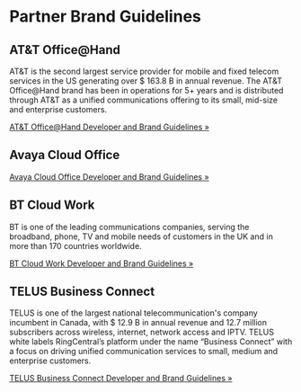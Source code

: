 # Partner Brand Guidelines

## AT&T Office@Hand

AT&T is the second largest service provider for mobile and fixed telecom services in the US generating over $ 163.8 B in annual revenue. The AT&T Office@Hand brand has been in operations for 5+ years and is distributed through AT&T as a unified communications offering to its small, mid-size and enterprise customers.

[AT&T Office@Hand Developer and Brand Guidelines &raquo;](../partners/att/)

## Avaya Cloud Office

[Avaya Cloud Office Developer and Brand Guidelines &raquo;](../partners/aco/)

## BT Cloud Work

BT is one of the leading communications companies, serving the broadband, phone, TV and mobile needs of customers in the UK and in more than 170 countries worldwide.

[BT Cloud Work Developer and Brand Guidelines &raquo;](../partners/bt/)

## TELUS Business Connect

TELUS is one of the largest national telecommunication's company incumbent in Canada, with $ 12.9 B in annual revenue and 12.7 million subscribers across wireless, internet, network access and IPTV. TELUS white labels RingCentral’s platform under the name “Business Connect” with a focus on driving unified communication services to small, medium and enterprise customers.

[TELUS Business Connect Developer and Brand Guidelines &raquo;](../partners/telus/)

